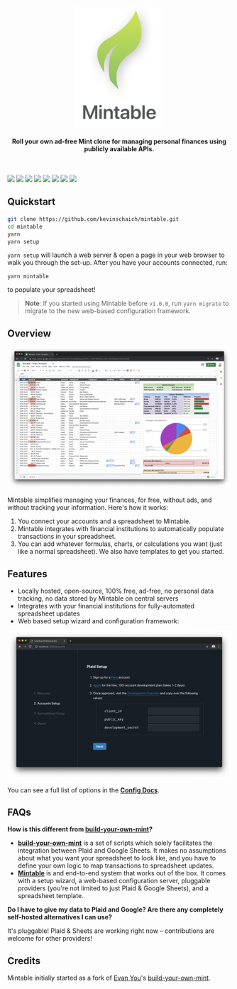 <h4 align="center"><img width="200" src="./src/static/logo.png" alt="Mintable"><h4 align="center">Roll your own ad-free Mint clone for managing personal finances using publicly available APIs.</h4><br></h4>

![](https://img.shields.io/github/release/kevinschaich/mintable.svg)
![](https://img.shields.io/github/license/kevinschaich/mintable.svg)
![](https://img.shields.io/librariesio/github/kevinschaich/mintable.svg)
![](https://img.shields.io/github/languages/code-size/kevinschaich/mintable.svg)
![](https://img.shields.io/github/contributors/kevinschaich/mintable.svg)
![](https://img.shields.io/github/last-commit/kevinschaich/mintable.svg)
![](https://img.shields.io/github/issues/kevinschaich/mintable.svg)
![](https://img.shields.io/github/issues-pr/kevinschaich/mintable.svg)

## Quickstart

```bash
git clone https://github.com/kevinschaich/mintable.git
cd mintable
yarn
yarn setup
```

`yarn setup` will launch a web server & open a page in your web browser to walk you through the set-up. After you have your accounts connected, run:

```
yarn mintable
```

to populate your spreadsheet!

> **Note**: If you started using Mintable before `v1.0.0`, run `yarn migrate` to migrate to the new web-based configuration framework.

## Overview

![Mintable](./src/static/mintable.png)

Mintable simplifies managing your finances, for free, without ads, and without tracking your information. Here's how it works:

1. You connect your accounts and a spreadsheet to Mintable.
1. Mintable integrates with financial institutions to automatically populate transactions in your spreadsheet.
1. You can add whatever formulas, charts, or calculations you want (just like a normal spreadsheet). We also have templates to get you started.

## Features

* Locally hosted, open-source, 100% free, ad-free, no personal data tracking, no data stored by Mintable on central servers
* Integrates with your financial institutions for fully-automated spreadsheet updates
* Web based setup wizard and configuration framework:

![Setup Wizard](./src/static/setup.png)

You can see a full list of options in the **[Config Docs](./docs/CONFIG.md)**.

## FAQs

**How is this different from [build-your-own-mint](https://github.com/yyx990803/build-your-own-mint)?**

* **[build-your-own-mint](https://github.com/yyx990803/build-your-own-mint)** is a set of scripts which solely facilitates the integration between Plaid and Google Sheets. It makes no assumptions about what you want your spreadsheet to look like, and you have to define your own logic to map transactions to spreadsheet updates.
* **[Mintable](#)** is and end-to-end system that works out of the box. It comes with a setup wizard, a web-based configuration server, pluggable providers (you're not limited to just Plaid & Google Sheets), and a spreadsheet template.

**Do I have to give my data to Plaid and Google? Are there any completely self-hosted alternatives I can use?**

It's pluggable! Plaid & Sheets are working right now – contributions are welcome for other providers!

## Credits

Mintable initially started as a fork of [Evan You](https://github.com/yyx990803)'s [build-your-own-mint](https://github.com/yyx990803/build-your-own-mint).
